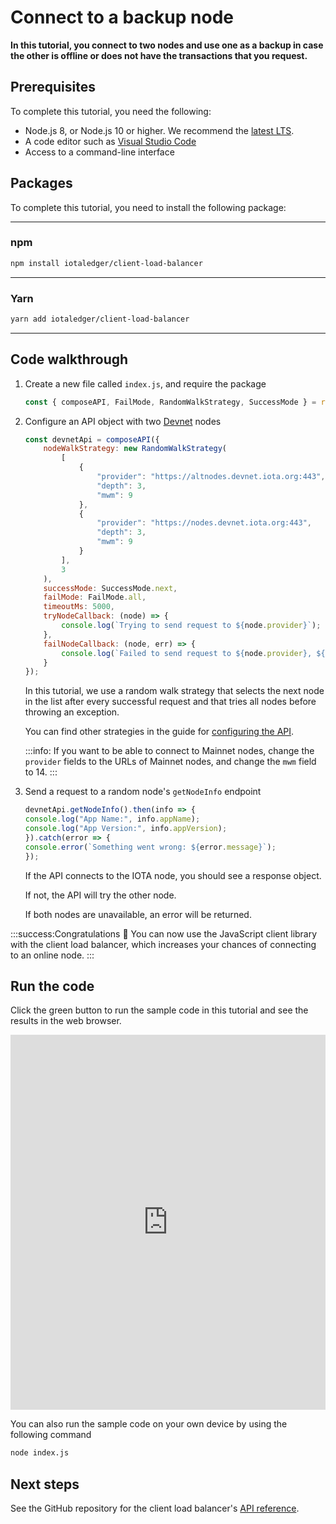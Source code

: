 # Connect to a backup node

**In this tutorial, you connect to two nodes and use one as a backup in case the other is offline or does not have the transactions that you request.**

## Prerequisites

To complete this tutorial, you need the following:

- Node.js 8, or Node.js 10 or higher. We recommend the [latest LTS](https://nodejs.org/en/download/).
- A code editor such as [Visual Studio Code](https://code.visualstudio.com/Download)
- Access to a command-line interface

## Packages

To complete this tutorial, you need to install the following package:

--------------------
### npm
```bash
npm install iotaledger/client-load-balancer
```
---
### Yarn
```bash
yarn add iotaledger/client-load-balancer
```
--------------------

## Code walkthrough

1. Create a new file called `index.js`, and require the package

    ```js
    const { composeAPI, FailMode, RandomWalkStrategy, SuccessMode } = require('@iota/client-load-balancer');
    ```

2. Configure an API object with two [Devnet](root://getting-started/0.1/network/iota-networks.md#devnet) nodes 

    ```js
    const devnetApi = composeAPI({
        nodeWalkStrategy: new RandomWalkStrategy(
            [
                {
                    "provider": "https://altnodes.devnet.iota.org:443",
                    "depth": 3,
                    "mwm": 9
                },
                {
                    "provider": "https://nodes.devnet.iota.org:443",
                    "depth": 3,
                    "mwm": 9
                }
            ],
            3
        ),
        successMode: SuccessMode.next,
        failMode: FailMode.all,
        timeoutMs: 5000,
        tryNodeCallback: (node) => {
            console.log(`Trying to send request to ${node.provider}`);
        },
        failNodeCallback: (node, err) => {
            console.log(`Failed to send request to ${node.provider}, ${err.message}`);
        }
    });
    ```

    In this tutorial, we use a random walk strategy that selects the next node in the list after every successful request and that tries all nodes before throwing an exception.

    You can find other strategies in the guide for [configuring the API](../guides/configuring-the-api.md).

    :::info:
    If you want to be able to connect to Mainnet nodes, change the `provider` fields to the URLs of Mainnet nodes, and change the `mwm` field to 14.
    :::

3. Send a request to a random node's `getNodeInfo` endpoint
    
    ```js
    devnetApi.getNodeInfo().then(info => {
    console.log("App Name:", info.appName);
    console.log("App Version:", info.appVersion);
    }).catch(error => {
    console.error(`Something went wrong: ${error.message}`);
    });
    ```

    If the API connects to the IOTA node, you should see a response object.

    If not, the API will try the other node.

    If both nodes are unavailable, an error will be returned.

:::success:Congratulations :tada:
You can now use the JavaScript client library with the client load balancer, which increases your chances of connecting to an online node.
:::

## Run the code

Click the green button to run the sample code in this tutorial and see the results in the web browser.

<iframe height="600px" width="100%" src="https://repl.it/@jake91/Client-load-balancer?lite=true" scrolling="no" frameborder="no" allowtransparency="true" allowfullscreen="true" sandbox="allow-forms allow-pointer-lock allow-popups allow-same-origin allow-scripts allow-modals"></iframe>

You can also run the sample code on your own device by using the following command

```bash
node index.js
```

## Next steps

See the GitHub repository for the client load balancer's [API reference](https://github.com/iotaledger/client-load-balancer/tree/master/docs).
